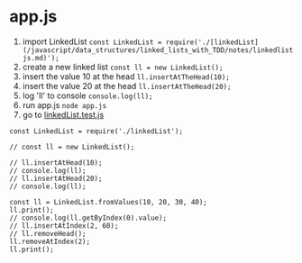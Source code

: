 # app.js

1. import LinkedList `const LinkedList = require('./[linkedList](/javascript/data_structures/linked_lists_with_TDD/notes/linkedlistjs.md)');`
1. create a new linked list `const ll = new LinkedList();`
1. insert the value 10 at the head `ll.insertAtTheHead(10);`
1. insert the value 20 at the head `ll.insertAtTheHead(20);`
1. log 'll' to console `console.log(ll);`
1. run app.js `node app.js`
1. go to [linkedList.test.js](/javascript/data_structures/linked_lists_with_TDD/notes/linkedList.testjs.md)

```nodejs
const LinkedList = require('./linkedList');

// const ll = new LinkedList();

// ll.insertAtHead(10);
// console.log(ll);
// ll.insertAtHead(20);
// console.log(ll);

const ll = LinkedList.fromValues(10, 20, 30, 40);
ll.print();
// console.log(ll.getByIndex(0).value);
// ll.insertAtIndex(2, 60);
// ll.removeHead();
ll.removeAtIndex(2);
ll.print();

```
